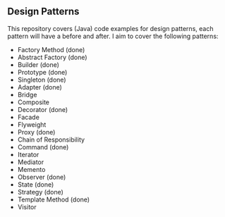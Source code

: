 ## Design Patterns

This repository covers (Java) code examples for design patterns, each pattern will have a before and after. I aim to cover the following patterns:

- Factory Method (done)
- Abstract Factory (done)
- Builder (done)
- Prototype (done)
- Singleton (done)
- Adapter (done)
- Bridge
- Composite
- Decorator (done)
- Facade
- Flyweight
- Proxy (done)
- Chain of Responsibility
- Command (done)
- Iterator
- Mediator
- Memento
- Observer (done)
- State (done)
- Strategy (done)
- Template Method (done)
- Visitor
